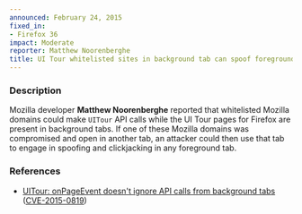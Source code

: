 ```yaml
---
announced: February 24, 2015
fixed_in:
- Firefox 36
impact: Moderate
reporter: Matthew Noorenberghe
title: UI Tour whitelisted sites in background tab can spoof foreground tabs 
---
```


<h3>Description</h3>

<p>Mozilla developer <strong>Matthew Noorenberghe</strong> reported that
whitelisted Mozilla domains could make <code>UITour</code> API calls while the
UI Tour pages for Firefox are present in background tabs. If one of these
Mozilla domains was compromised and open in another tab, an attacker could then
use that tab to engage in spoofing and clickjacking in any foreground tab. 
</p>

<h3>References</h3>

<ul>
  <li><a href="https://bugzilla.mozilla.org/show_bug.cgi?id=1079554">
       UITour: onPageEvent doesn't ignore API calls from background tabs</a>
(<a href="http://cve.mitre.org/cgi-bin/cvename.cgi?name=CVE-2015-0819"
class="ex-ref">CVE-2015-0819</a>)</li>
</ul>



